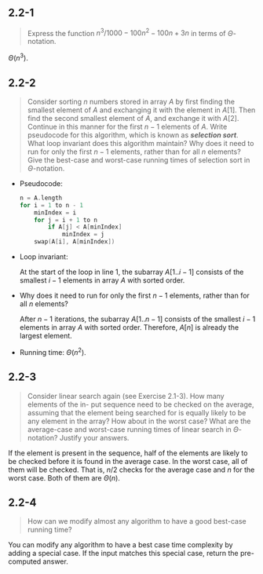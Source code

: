 ## 2.2-1

> Express the function $n^3 / 1000 - 100n^2 - 100n + 3n$ in terms of $\Theta$-notation.

$\Theta(n^3)$.

## 2.2-2

> Consider sorting $n$ numbers stored in array $A$ by first finding the smallest element of $A$ and exchanging it with the element in $A[1]$. Then find the second smallest element of $A$, and exchange it with $A[2]$. Continue in this manner for the first $n - 1$ elements of $A$. Write pseudocode for this algorithm, which is known as **_selection sort_**. What loop invariant does this algorithm maintain? Why does it need to run for only the first $n - 1$ elements, rather than for all $n$ elements? Give the best-case and worst-case running times of selection sort in $\Theta$-notation.

- Pseudocode:

    ```cpp
    n = A.length
    for i = 1 to n - 1
        minIndex = i
        for j = i + 1 to n
            if A[j] < A[minIndex]
                minIndex = j
        swap(A[i], A[minIndex])
    ```

- Loop invariant:

    At the start of the loop in line 1, the subarray $A[1..i - 1]$ consists of the smallest $i - 1$ elements in array $A$ with sorted order.

- Why does it need to run for only the first $n - 1$ elements, rather than for all $n$ elements?

    After $n - 1$ iterations, the subarray $A[1..n - 1]$ consists of the smallest $i - 1$ elements in array $A$ with sorted order. Therefore, $A[n]$ is already the largest element.

- Running time: $\Theta(n^2)$.

## 2.2-3

> Consider linear search again (see Exercise 2.1-3). How many elements of the in- put sequence need to be checked on the average, assuming that the element being searched for is equally likely to be any element in the array? How about in the worst case? What are the average-case and worst-case running times of linear search in $\Theta$-notation? Justify your answers.

If the element is present in the sequence, half of the elements are likely to be checked before it is found in the average case. In the worst case, all of them will be checked. That is, $n / 2$ checks for the average case and $n$ for the worst case. Both of them are $\Theta(n)$.

## 2.2-4

> How can we modify almost any algorithm to have a good best-case running time?

You can modify any algorithm to have a best case time complexity by adding a special case. If the input matches this special case, return the pre-computed answer.
